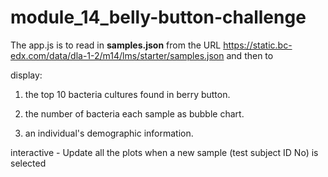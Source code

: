 # module_14_belly-button-challenge


The app.js is to read in **samples.json** from the URL
https://static.bc-edx.com/data/dla-1-2/m14/lms/starter/samples.json and then to

display:

1. the top 10 bacteria cultures found in berry button.

2. the number of bacteria each sample as bubble chart.

3. an individual's demographic information.

interactive  - Update all the plots when a new sample (test subject ID No) is selected



